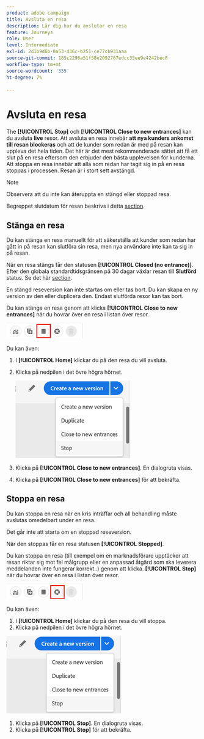 ```yaml
---
product: adobe campaign
title: Avsluta en resa
description: Lär dig hur du avslutar en resa
feature: Journeys
role: User
level: Intermediate
exl-id: 2d1b9d6b-0a53-436c-b251-ce77cb931aaa
source-git-commit: 185c2296a51f58e2092787edcc35ee9e4242bec8
workflow-type: tm+mt
source-wordcount: '355'
ht-degree: 7%

---
```


# Avsluta en resa

The **[!UICONTROL Stop]** och **[!UICONTROL Close to new entrances]** kan du avsluta **live** resor. Att avsluta en resa innebär **att nya kunders ankomst till resan blockeras** och att de kunder som redan är med på resan kan uppleva det hela tiden. Det här är det mest rekommenderade sättet att få ett slut på en resa eftersom den erbjuder den bästa upplevelsen för kunderna. Att stoppa en resa innebär att alla som redan har tagit sig in på en resa stoppas i processen. Resan är i stort sett avstängd.

>[!NOTE]
>
>Observera att du inte kan återuppta en stängd eller stoppad resa.
>
>Begreppet slutdatum för resan beskrivs i detta [section](../building-journeys/journey.md#ending_a_journey).

## Stänga en resa

Du kan stänga en resa manuellt för att säkerställa att kunder som redan har gått in på resan kan slutföra sin resa, men nya användare inte kan ta sig in på resan.

När en resa stängs får den statusen **[!UICONTROL Closed (no entrance)]**. Efter den globala standardtidsgränsen på 30 dagar växlar resan till **Slutförd** status. Se det här [section](../building-journeys/changing-properties.md#entrance).

En stängd reseversion kan inte startas om eller tas bort. Du kan skapa en ny version av den eller duplicera den. Endast slutförda resor kan tas bort.

Du kan stänga en resa genom att klicka **[!UICONTROL Close to new entrances]** när du hovrar över en resa i listan över resor.

![](../assets/do-not-localize/journey-finish-quick-action.png)

Du kan även:

1. I **[!UICONTROL Home]** klickar du på den resa du vill avsluta.
1. Klicka på nedpilen i det övre högra hörnet.

   ![](../assets/finish_drop_down_list.png)

1. Klicka på **[!UICONTROL Close to new entrances]**. En dialogruta visas.
1. Klicka på **[!UICONTROL Close to new entrances]** för att bekräfta.

## Stoppa en resa

Du kan stoppa en resa när en kris inträffar och all behandling måste avslutas omedelbart under en resa.

Det går inte att starta om en stoppad reseversion.

När den stoppas får en resa statusen **[!UICONTROL Stopped]**.

Du kan stoppa en resa (till exempel om en marknadsförare upptäcker att resan riktar sig mot fel målgrupp eller en anpassad åtgärd som ska leverera meddelanden inte fungerar korrekt..) genom att klicka. **[!UICONTROL Stop]** när du hovrar över en resa i listan över resor.

![](../assets/do-not-localize/journey-stop-quick-action.png)

Du kan även:

1. I **[!UICONTROL Home]** klickar du på den resa du vill stoppa.
1. Klicka på nedpilen i det övre högra hörnet.

![](../assets/finish_drop_down_list.png)

1. Klicka på **[!UICONTROL Stop]**. En dialogruta visas.
1. Klicka på **[!UICONTROL Stop]** för att bekräfta.
